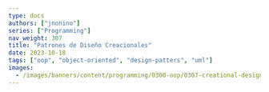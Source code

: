 ```yaml
---
type: docs
authors: ["jnonino"]
series: ["Programming"]
nav_weight: 307
title: "Patrones de Diseño Creacionales"
date: 2023-10-18
tags: ["oop", "object-oriented", "design-patters", "uml"]
images:
  - /images/banners/content/programming/0300-oop/0307-creational-design-patterns.es.png
---
```

